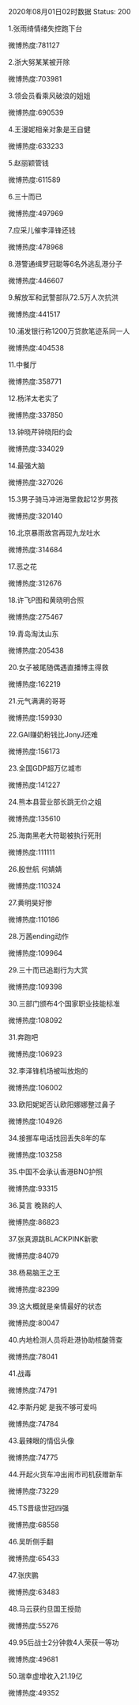 2020年08月01日02时数据
Status: 200

1.张雨绮情绪失控跑下台

微博热度:781127

2.浙大努某某被开除

微博热度:703981

3.领会员看乘风破浪的姐姐

微博热度:690539

4.王漫妮相亲对象是王自健

微博热度:633233

5.赵丽颖管钱

微博热度:611589

6.三十而已

微博热度:497969

7.应采儿催李泽锋还钱

微博热度:478968

8.港警通缉罗冠聪等6名外逃乱港分子

微博热度:446607

9.解放军和武警部队72.5万人次抗洪

微博热度:441517

10.浦发银行称1200万贷款笔迹系同一人

微博热度:404538

11.中餐厅

微博热度:358771

12.杨洋太老实了

微博热度:337850

13.钟晓芹钟晓阳约会

微博热度:334029

14.最强大脑

微博热度:327026

15.3男子骑马冲进海里救起12岁男孩

微博热度:320140

16.北京暴雨故宫再现九龙吐水

微博热度:314684

17.恶之花

微博热度:312676

18.许飞P图和黄晓明合照

微博热度:275467

19.青岛淘汰山东

微博热度:205438

20.女子被尾随偶遇直播博主得救

微博热度:162219

21.元气满满的哥哥

微博热度:159930

22.GAI赚奶粉钱比JonyJ还难

微博热度:156173

23.全国GDP超万亿城市

微博热度:141227

24.熊本县营业部长跳无价之姐

微博热度:135610

25.海南黑老大符聪被执行死刑

微博热度:111111

26.殷世航 何婧婧

微博热度:110324

27.黄明昊好惨

微博热度:110186

28.万茜ending动作

微博热度:109964

29.三十而已追剧行为大赏

微博热度:109398

30.三部门颁布4个国家职业技能标准

微博热度:108092

31.奔跑吧

微博热度:106923

32.李泽锋机场被叫放炮的

微博热度:106002

33.欧阳妮妮否认欧阳娜娜整过鼻子

微博热度:104926

34.接挪车电话找回丢失8年的车

微博热度:103258

35.中国不会承认香港BNO护照

微博热度:93315

36.莫言 晚熟的人

微博热度:86823

37.张真源跳BLACKPINK新歌

微博热度:84079

38.杨易脑王之王

微博热度:82399

39.这大概就是亲情最好的状态

微博热度:80047

40.内地检测人员将赴港协助核酸筛查

微博热度:78041

41.战毒

微博热度:74791

42.李斯丹妮 是我不够可爱吗

微博热度:74784

43.最辣眼的情侣头像

微博热度:74775

44.开起火货车冲出闹市司机获赠新车

微博热度:73229

45.TS晋级世冠四强

微博热度:68558

46.吴昕侧手翻

微博热度:65433

47.张庆鹏

微博热度:63483

48.马云获约旦国王授勋

微博热度:55276

49.95后战士2分钟救4人荣获一等功

微博热度:49681

50.瑞幸虚增收入21.19亿

微博热度:49352

